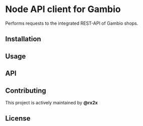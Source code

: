# Node API client for Gambio

Performs requests to the integrated REST-API of Gambio shops.

## Installation

## Usage

## API

## Contributing

This project is actively maintained by **@rx2x**

## License